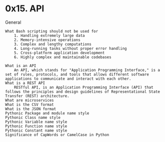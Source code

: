 # 0x15. API
General

    What Bash scripting should not be used for
        1. Handling extremely large data
        2. Memory-intensive operations
        3. Complex and lengthy computations
        4. Long-running tasks without proper error handling
        5. Cross-platform application development
        6. Highly complex and maintainable codebases
       
    What is an API
        An API, which stands for "Application Programming Interface," is a set of rules, protocols, and tools that allows different software applications to communicate and interact with each other.
    What is a REST API
        RESTful API, is an Application Programming Interface (API) that follows the principles and design guidelines of Representational State Transfer (REST) architecture.
    What are microservices
    What is the CSV format
    What is the JSON format
    Pythonic Package and module name style
    Pythonic Class name style
    Pythonic Variable name style
    Pythonic Function name style
    Pythonic Constant name style
    Significance of CapWords or CamelCase in Python
